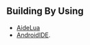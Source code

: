 ## Building By Using
- [AideLua](https://github.com/Jesse205/Aide-Lua)
- [AndroidIDE](https://github.com/itsaky/AndroidIDE).